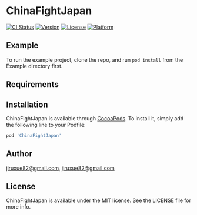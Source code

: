 # ChinaFightJapan

[![CI Status](https://img.shields.io/travis/jiruxue82@gmail.com/ChinaFightJapan.svg?style=flat)](https://travis-ci.org/jiruxue82@gmail.com/ChinaFightJapan)
[![Version](https://img.shields.io/cocoapods/v/ChinaFightJapan.svg?style=flat)](https://cocoapods.org/pods/ChinaFightJapan)
[![License](https://img.shields.io/cocoapods/l/ChinaFightJapan.svg?style=flat)](https://cocoapods.org/pods/ChinaFightJapan)
[![Platform](https://img.shields.io/cocoapods/p/ChinaFightJapan.svg?style=flat)](https://cocoapods.org/pods/ChinaFightJapan)

## Example

To run the example project, clone the repo, and run `pod install` from the Example directory first.

## Requirements

## Installation

ChinaFightJapan is available through [CocoaPods](https://cocoapods.org). To install
it, simply add the following line to your Podfile:

```ruby
pod 'ChinaFightJapan'
```

## Author

jiruxue82@gmail.com, jiruxue82@gmail.com

## License

ChinaFightJapan is available under the MIT license. See the LICENSE file for more info.
